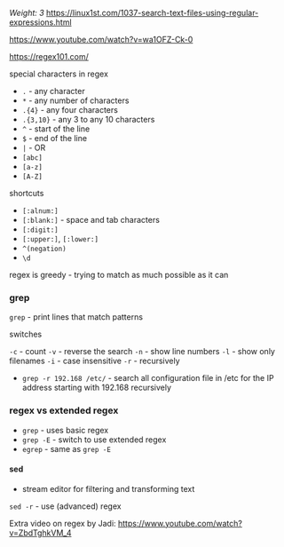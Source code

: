 _Weight: 3_
https://linux1st.com/1037-search-text-files-using-regular-expressions.html

https://www.youtube.com/watch?v=wa1OFZ-Ck-0

https://regex101.com/

special characters in regex

- `.` - any character
- `*` - any number of characters 
- `.{4}` - any four characters
- `.{3,10}` - any 3 to any 10 characters
- `^` - start of the line
- `$` - end of the line
- `|` - OR
- `[abc]`
- `[a-z]`
- `[A-Z]`

shortcuts

- `[:alnum:]`
- `[:blank:]` - space and tab characters
- `[:digit:]`
- `[:upper:]`, `[:lower:]`
- `^(negation)`
- `\d`

regex is greedy - trying to match as much possible as it can

### grep

`grep` - print lines that match patterns

switches

`-c` - count
`-v` - reverse the search
`-n` - show line numbers
`-l` - show only filenames
`-i` - case insensitive
`-r` - recursively


- `grep -r 192.168 /etc/` - search all configuration file in /etc for the IP address starting with 192.168 recursively


### regex vs extended regex

- `grep` - uses basic regex
- `grep -E` - switch to use extended regex
- `egrep` - same as `grep -E`


#### sed

- stream editor for filtering and transforming text

`sed -r` - use (advanced) regex

Extra video on regex by Jadi: https://www.youtube.com/watch?v=ZbdTghkVM_4